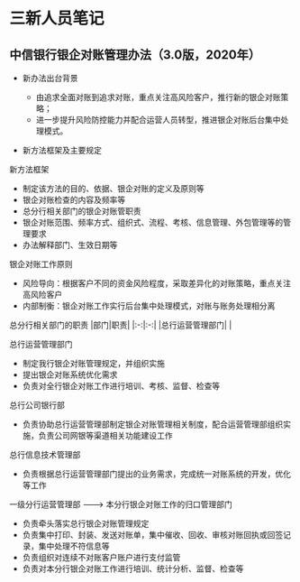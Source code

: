 # 三新人员笔记

## 中信银行银企对账管理办法（3.0版，2020年）

- 新办法出台背景
  - 由追求全面对账到追求对账，重点关注高风险客户，推行新的银企对账策略；
  - 进一步提升风险防控能力并配合运营人员转型，推进银企对账后台集中处理模式。
  
- 新方法框架及主要规定

新方法框架
- 制定该方法的目的、依据、银企对账的定义及原则等
- 银企对账检查的内容及频率等
- 总分行相关部门的银企对账管职责
- 银企对账范围、频率方式、组织式、流程、考核、信息管理、外包管理等的管理要求
- 办法解释部门、生效日期等

银企对账工作原则
- 风险导向：根据客户不同的资金风险程度，采取差异化的对账策略，重点关注高风险客户
- 内部制衡：银企对账工作实行后台集中处理模式，对账与账务处理相分离

总分行相关部门的职责
|部门|职责|
|:-:|:-:|
|总行运营管理部门| |

总行运营管理部门
- 制定我行银企对账管理规定，并组织实施
- 提出银企对账系统优化需求
- 负责对全行银企对账工作进行培训、考核、监督、检查等


总行公司银行部
- 负责协助总行运营管理部制定银企对账管理相关制度，配合运营管理部组织实施，负责公司网银等渠道相关功能建设工作

总行信息技术管理部
- 负责根据总行运营管理部门提出的业务需求，完成统一对账系统的开发，优化等工作

一级分行运营管理部 ---> 本分行银企对账工作的归口管理部门
- 负责牵头落实总行银企对账管理规定
- 负责集中打印、封装、发送对账单，集中催收、回收、审核对账回执或回签记录，集中处理不符信息等
- 负责组织对连续不对账客户账户进行支付监管
- 负责对本分行银企对账工作进行培训、统计分析、监督、检查等

















